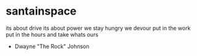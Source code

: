 # santainspace
its about drive its about power we stay hungry we devour put in the work put in the hours and take whats ours
- Dwayne "The Rock" Johnson
